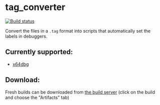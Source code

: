 # tag_converter
[![Build status](https://ci.appveyor.com/api/projects/status/f5kckoebkq0cuw9l?svg=true)](https://ci.appveyor.com/project/hasherezade/tag-converter)

Convert the files in a `.tag` format into scripts that automatically set the labels in debuggers.

Currently supported:
-
+ [x64dbg](https://x64dbg.com)

Download:
-
Fresh builds can be downloaded from [the build server](https://ci.appveyor.com/project/hasherezade/exe-to-dll) (click on the build and choose the "Artifacts" tab)
